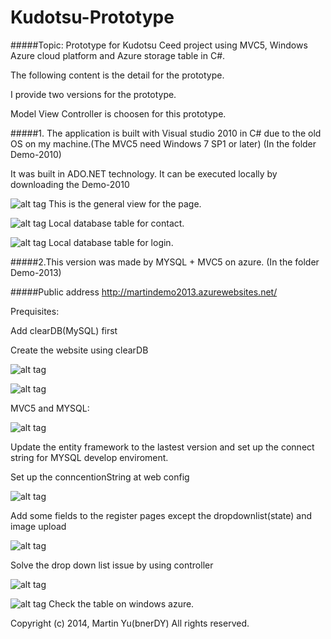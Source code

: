 Kudotsu-Prototype
=================

#####Topic: Prototype for Kudotsu Ceed project using MVC5, Windows Azure cloud platform and Azure storage table in C#.

The following content is the detail for the prototype.

I provide two versions for the prototype.

Model View Controller is choosen for this prototype.


#####1. The application is built with Visual studio 2010 in C# due to the old OS on my machine.(The MVC5 need Windows 7 SP1 or later) (In the folder Demo-2010)

It was built in ADO.NET technology. It can be executed locally by downloading the Demo-2010

![alt tag](https://raw2.github.com/bnerDY/Kudotsu-Prototype/master/Demo-images/8.jpg)
This is the general view for the page.

![alt tag](https://raw2.github.com/bnerDY/Kudotsu-Prototype/master/Demo-images/9.jpg)
Local database table for contact.

![alt tag](https://raw2.github.com/bnerDY/Kudotsu-Prototype/master/Demo-images/10.jpg)
Local database table for login.


#####2.This version was made by MYSQL + MVC5 on azure. (In the folder Demo-2013)

#####Public address   http://martindemo2013.azurewebsites.net/ 

Prequisites:

Add clearDB(MySQL) first

Create the website using clearDB

![alt tag](https://raw2.github.com/bnerDY/Kudotsu-Prototype/master/Demo-images/5.jpg)

![alt tag](https://raw2.github.com/bnerDY/Kudotsu-Prototype/master/Demo-images/6.jpg)


MVC5 and MYSQL:

![alt tag](https://raw2.github.com/bnerDY/Kudotsu-Prototype/master/Demo-images/1.jpg)

Update the entity framework to the lastest version and set up the connect string for MYSQL develop enviroment.

Set up the conncentionString at web config


![alt tag](https://raw2.github.com/bnerDY/Kudotsu-Prototype/master/Demo-images/2.jpg)

Add some fields to the register pages except the dropdownlist(state) and image upload

![alt tag](https://raw2.github.com/bnerDY/Kudotsu-Prototype/master/Demo-images/4.jpg)

Solve the drop down list issue by using controller

![alt tag](https://raw2.github.com/bnerDY/Kudotsu-Prototype/master/Demo-images/3.jpg)



![alt tag](https://raw2.github.com/bnerDY/Kudotsu-Prototype/master/Demo-images/7.jpg)
Check the table on windows azure.

Copyright (c) 2014, Martin Yu(bnerDY)
All rights reserved.

